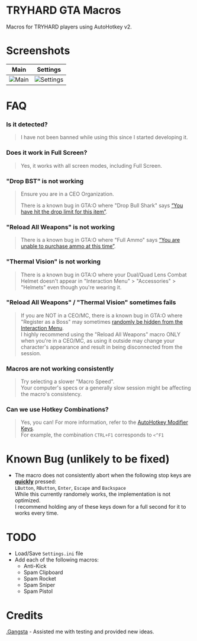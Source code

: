 # TRYHARD GTA Macros

Macros for TRYHARD players using AutoHotkey v2.

# Screenshots

| Main                                                                                     | Settings                                                                                     |
| ---------------------------------------------------------------------------------------- | -------------------------------------------------------------------------------------------- |
| ![Main](https://github.com/user-attachments/assets/5922e71c-1ed7-4c45-8b9b-b22eb2264cb5) | ![Settings](https://github.com/user-attachments/assets/dcd5b382-726b-4d21-9b0d-9a8cddce3f5c) |

# FAQ

### Is it detected?

> I have not been banned while using this since I started developing it.

### Does it work in Full Screen?

> Yes, it works with all screen modes, including Full Screen.

### "Drop BST" is not working

> Ensure you are in a CEO Organization.
>
> There is a known bug in GTA:O where "Drop Bull Shark" says [“You have hit the drop limit for this item”](https://github.com/user-attachments/assets/fa1e7cee-9e11-491e-b824-0a9ca1c20ce2).

### "Reload All Weapons" is not working

> There is a known bug in GTA:O where "Full Ammo" says [“You are unable to purchase ammo at this time”](https://github.com/user-attachments/assets/c9e0b3e6-7da5-4a05-a886-74fc1fbcc26a).

### "Thermal Vision" is not working

> There is a known bug in GTA:O where your Dual/Quad Lens Combat Helmet doesn't appear in "Interaction Menu" > "Accessories" > "Helmets" even though you're wearing it.

### "Reload All Weapons" / "Thermal Vision" sometimes fails

> If you are NOT in a CEO/MC, there is a known bug in GTA:O where "Register as a Boss" may sometimes [randomly be hidden from the Interaction Menu](https://github.com/user-attachments/assets/2bc88def-a270-40ab-bbc8-7cbfc5362a1c).<br>
> I highly recommend using the "Reload All Weapons" macro ONLY when you're in a CEO/MC, as using it outside may change your character's appearance and result in being disconnected from the session.

### Macros are not working consistently

> Try selecting a slower "Macro Speed".<br>
> Your computer's specs or a generally slow session might be affecting the macro's consistency.

### Can we use Hotkey Combinations?

> Yes, you can! For more information, refer to the [AutoHotkey Modifier Keys](https://www.autohotkey.com/docs/v2/KeyList.htm#modifier).<br>
> For example, the combination `CTRL+F1` corresponds to `<^F1`

# Known Bug (unlikely to be fixed)

- The macro does not consistently abort when the following stop keys are <ins>**quickly**</ins> pressed:<br>
`LButton`, `RButton`, `Enter`, `Escape` and `Backspace`<br>
While this currently randomely works, the implementation is not optimized.<br>
I recommend holding any of these keys down for a full second for it to works every time.

# TODO

- Load/Save `Settings.ini` file
- Add each of the following macros:
  - Anti-Kick
  - Spam Clipboard
  - Spam Rocket
  - Spam Sniper
  - Spam Pistol

# Credits
[.Gangsta](https://socialclub.rockstargames.com/member/.Gangsta/) - Assisted me with testing and provided new ideas.
